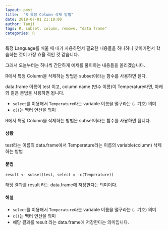 ```yaml
---
layout: post
title:  "R 특정 Column 삭제 방법"
date: 2018-07-01 21:19:00
author: Tanji
Tags: R, subset, column, remove, "data frame"
categories: R
---
```


특정 Language를 배울 때 내가 사용하면서 필요한 내용들을 하나하나 찾아가면서 학습하는 것이 가장 효율 적인 것 같습니다.   
   
그래서 오늘부터는 하나씩 간단하게 예제를 풀이하는 내용들을 올리겠습니다.

R에서 특정 Column을 삭제하는 방법은 subset이라는 함수를 사용하면 된다.

data.frame 이름이 test 이고, column name (변수 이름)이 Temperature라면, 아래와 같은 문법을 사용하면 됩니다.   

* `select`를 이용해서 `Temperature`라는 variable 이름을 떨구라는 (`-` 기호) 의미   
* `c()`는 백터 연산을 의미   

R에서 특정 Column을 삭제하는 방법은 subset이라는 함수를 사용하면 됩니다.

#### 상황

test라는 이름의 data.frame에서 Temperature라는 이름의 variable(column) 삭제하는 방법

#### 문법

``` 
result <- subset(test, select = -c(Temperature))
```

해당 결과를 result 라는 data.frame에 저장한다는 의미이다.

#### 해설

* `select`를 이용해서 `Temperature`라는 variable 이름을 떨구라는 (`-` 기호) 의미   
* `c()`는 백터 연산을 의미   
* 해당 결과를 result 라는 data.frame에 저장한다는 의미입니다.
